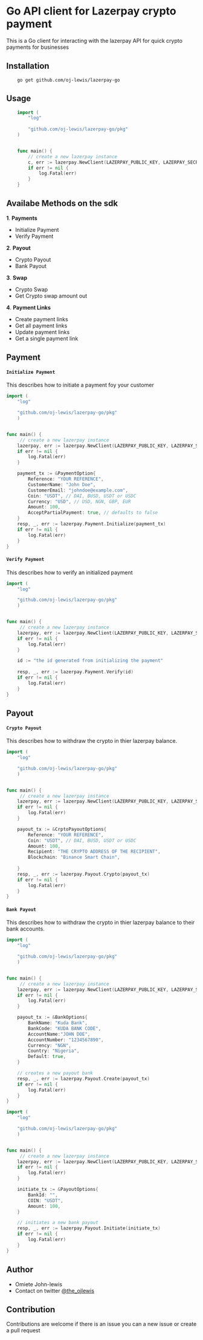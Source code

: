 # Go API client for Lazerpay crypto payment

This is a Go client for interacting with the lazerpay API for quick crypto payments for businesses

## Installation

```shell
    go get github.com/oj-lewis/lazerpay-go
```

## Usage

```Go
    import (
        "log"
        
        "github.com/oj-lewis/lazerpay-go/pkg"
    )


    func main() {
        // create a new lazerpay instance
        c, err := lazerpay.NewClient(LAZERPAY_PUBLIC_KEY, LAZERPAY_SECRET_KEY)
        if err != nil {
            log.Fatal(err)
        }
    }
```

## Availabe Methods on the sdk

**1**. **Payments**
- Initialize Payment
- Verify Payment

**2**. **Payout**
- Crypto Payout 
- Bank Payout

**3**. **Swap**
- Crypto Swap 
- Get Crypto swap amount out

**4**. **Payment Links**
- Create payment links 
- Get all payment links
- Update payment links
- Get a single payment link

## Payment

#### `Initialize Payment`
This describes how to initiate a payment foy your 
customer

```Go
import (
    "log"

    "github.com/oj-lewis/lazerpay-go/pkg"
    )


func main() {
     // create a new lazerpay instance
    lazerpay, err := lazerpay.NewClient(LAZERPAY_PUBLIC_KEY, LAZERPAY_SECRET_KEY)
    if err != nil {
        log.Fatal(err)
    }

    payment_tx := &PaymentOption{
	    Reference: "YOUR REFERENCE", 
	    CustomerName: "John Doe",         	
	    CustomerEmail: "johndoe@example.com",
	    Coin: "USDT", // DAI, BUSD, USDT or USDC
	    Currency: "USD", // USD, NGN, GBP, EUR
	    Amount: 100,
	    AcceptPartialPayment: true, // defaults to false	 	
    } 
    resp, _, err := lazerpay.Payment.Initialize(payment_tx)
    if err != nil {
        log.Fatal(err)
    }
} 
```


#### `Verify Payment`
This describes how to verify an initialized payment

```Go
import (
    "log"

    "github.com/oj-lewis/lazerpay-go/pkg"
    )


func main() {
     // create a new lazerpay instance
    lazerpay, err := lazerpay.NewClient(LAZERPAY_PUBLIC_KEY, LAZERPAY_SECRET_KEY)
    if err != nil {
        log.Fatal(err)
    }

    id := "the id generated from initializing the payment"
    
    resp, _, err := lazerpay.Payment.Verify(id)
    if err != nil {
        log.Fatal(err)
    }
} 
```


## Payout

#### `Crypto Payout`
This describes how to withdraw the crypto in thier lazerpay balance.

```Go
import (
    "log"

    "github.com/oj-lewis/lazerpay-go/pkg"
    )


func main() {
     // create a new lazerpay instance
    lazerpay, err := lazerpay.NewClient(LAZERPAY_PUBLIC_KEY, LAZERPAY_SECRET_KEY)
    if err != nil {
        log.Fatal(err)
    }

    payout_tx := &CrptoPayoutOptions{
	    Reference: "YOUR REFERENCE", 
	    Coin: "USDT", // DAI, BUSD, USDT or USDC
	    Amount: 100,
        Recipient: "THE CRYPTO ADDRESS OF THE RECIPIENT",
        Blockchain: "Binance Smart Chain",
	    	 	
    } 
    resp, _, err := lazerpay.Payout.Crypto(payout_tx)
    if err != nil {
        log.Fatal(err)
    }
} 
```

#### `Bank Payout`
This describes how to withdraw the crypto in thier lazerpay balance to their bank accounts.

```Go
import (
    "log"

    "github.com/oj-lewis/lazerpay-go/pkg"
    )


func main() {
     // create a new lazerpay instance
    lazerpay, err := lazerpay.NewClient(LAZERPAY_PUBLIC_KEY, LAZERPAY_SECRET_KEY)
    if err != nil {
        log.Fatal(err)
    }

    payout_tx := &BankOptions{
	    BankName: "Kuda Bank",
        BankCode: "KUDA BANK CODE",
        AccountName:"JOHN DOE",
        AccountNumber: "1234567890",
        Currency: "NGN",
        Country: "Nigeria",
        Default: true,
    } 

    // creates a new payout bank
    resp, _, err := lazerpay.Payout.Create(payout_tx)
    if err != nil {
        log.Fatal(err)
    }
} 
```
```Go
import (
    "log"

    "github.com/oj-lewis/lazerpay-go/pkg"
    )


func main() {
     // create a new lazerpay instance
    lazerpay, err := lazerpay.NewClient(LAZERPAY_PUBLIC_KEY, LAZERPAY_SECRET_KEY)
    if err != nil {
        log.Fatal(err)
    }

    initiate_tx := &PayoutOptions{
	    BankId: "",
        COIN: "USDT",
        Amount: 100,
    } 

    // initiates a new bank payout
    resp, _, err := lazerpay.Payout.Initiate(initiate_tx)
    if err != nil {
        log.Fatal(err)
    }
} 
```

## Author 

- Omiete John-lewis 
- Contact on twitter [@the_ojlewis](https://twitter.com/the_ojlewis)

## Contribution
Contributions are welcome if there is an issue you can a new issue or create a pull request
